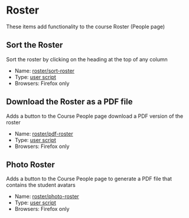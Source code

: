 # Roster
These items add functionality to the course Roster (People page)

## Sort the Roster
Sort the roster by clicking on the heading at the top of any column

* Name: [roster/sort-roster](sort-roster/)
* Type: [user script](../USERSCRIPTS.md)
* Browsers: Firefox only

## Download the Roster as a PDF file
Adds a button to the Course People page download a PDF version of the roster

* Name: [roster/pdf-roster](pdf-roster/)
* Type: [user script](../USERSCRIPTS.md)
* Browsers: Firefox only

## Photo Roster
Adds a button to the Course People page to generate a PDF file that contains the student avatars

* Name: [roster/photo-roster](photo-roster/)
* Type: [user script](../USERSCRIPTS.md)
* Browsers: Firefox only
